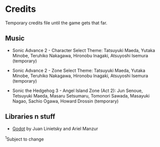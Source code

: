 Credits
=======

Temporary credits file until the game gets that far.

Music
-----

- Sonic Advance 2 - Character Select Theme: Tatsuyuki Maeda, Yutaka Minobe, Teruhiko Nakagawa, Hironobu Inagaki, Atsuyoshi Isemura (temporary)

- Sonic Advance 2 - Zone Select Theme: Tatsuyuki Maeda, Yutaka Minobe, Teruhiko Nakagawa, Hironobu Inagaki, Atsuyoshi Isemura (temporary)

- Sonic the Hedgehog 3 - Angel Island Zone (Act 2): Jun Senoue, Tetsuyuki Maeda, Masaru Setsumaru, Tomonori Sawada, Masayuki Nagao, Sachio Ogawa, Howard Drossin (temporary)

Libraries n stuff
---------

- [Godot](https://godotengine.org/) by Juan Linietsky and Ariel Manzur

<sup>1</sup>Subject to change
